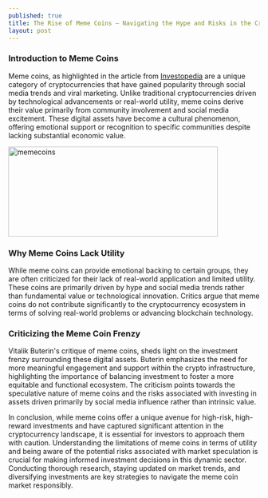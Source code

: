 ```yaml
---
published: true
title: The Rise of Meme Coins – Navigating the Hype and Risks in the Crypto Market
layout: post
---
```


### Introduction to Meme Coins
Meme coins, as highlighted in the article from [Investopedia] are a unique category of cryptocurrencies that have gained popularity through social media trends and viral marketing. Unlike traditional cryptocurrencies driven by technological advancements or real-world utility, meme coins derive their value primarily from community involvement and social media excitement. These digital assets have become a cultural phenomenon, offering emotional support or recognition to specific communities despite lacking substantial economic value.

<img src="http://maikotrindade.github.io/public/img/memecoins.png" width="420" height="180" alt="memecoins"/> 

### Why Meme Coins Lack Utility
While meme coins can provide emotional backing to certain groups, they are often criticized for their lack of real-world application and limited utility. These coins are primarily driven by hype and social media trends rather than fundamental value or technological innovation. Critics argue that meme coins do not contribute significantly to the cryptocurrency ecosystem in terms of solving real-world problems or advancing blockchain technology.

### Criticizing the Meme Coin Frenzy
Vitalik Buterin's critique of meme coins, sheds light on the investment frenzy surrounding these digital assets. Buterin emphasizes the need for more meaningful engagement and support within the crypto infrastructure, highlighting the importance of balancing investment to foster a more equitable and functional ecosystem. The criticism points towards the speculative nature of meme coins and the risks associated with investing in assets driven primarily by social media influence rather than intrinsic value.

In conclusion, while meme coins offer a unique avenue for high-risk, high-reward investments and have captured significant attention in the cryptocurrency landscape, it is essential for investors to approach them with caution. Understanding the limitations of meme coins in terms of utility and being aware of the potential risks associated with market speculation is crucial for making informed investment decisions in this dynamic sector. Conducting thorough research, staying updated on market trends, and diversifying investments are key strategies to navigate the meme coin market responsibly.

[Investopedia]: https://www.investopedia.com/meme-coin-6750312